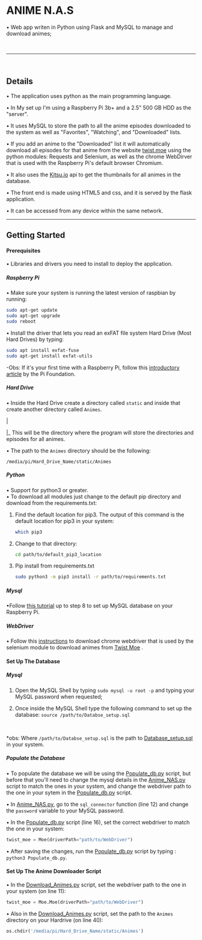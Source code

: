 # ANIME N.A.S

• Web app writen in Python using Flask and MySQL to manage and download animes;
</br>


</br>

---

</br>

## Details

• The application uses python as the main programming language.

• In My set up I'm using a  Raspberry Pi 3b+ and a 2.5" 500 GB HDD as the "server".

• It uses MySQL to store the path to all the anime episodes downloaded to the system as well as  "Favorites", "Watching", and "Downloaded" lists.

• If you add an anime to the "Downloaded" list it will automatically download all episodes for that anime from the website [twist.moe](https://twist.moe/) using the python modules: Requests and Selenium, as well as the chrome WebDirver that is used with the Raspberry Pi's default browser Chromium.

• It also uses the  [Kitsu.io](https://kitsu.docs.apiary.io/) api to get the thumbnails for all animes in the database.

• The front end is made using HTML5 and css, and it is served by the flask application. 

• It can be accessed from any device within the same network.

---
## Getting Started

#### Prerequisites
• Libraries and drivers you need to install to deploy the application.
##### Raspberry Pi

• Make sure your system is running the latest version of raspbian by running:

```bash
sudo apt-get update
sudo apt-get upgrade
sudo reboot
```

• Install the driver that lets you read an exFAT file system Hard Drive (Most Hard Drives) by typing:

```bash
sudo apt install exfat-fuse
sudo apt-get install exfat-utils
 ```
-Obs: If it's your first time with a Raspberry Pi, follow this [introductory article](https://projects.raspberrypi.org/en/projects/raspberry-pi-getting-started) by the Pi Foundation.

##### Hard Drive

• Inside the Hard Drive create a directory called `static` and inside that create another directory called `Animes`.

|

|_ This will be the directory where the program will store the directories and episodes for all animes.

• The path to the `Animes` directory should be the following:

`/media/pi/Hard_Drive_Name/static/Animes`


##### Python
• Support for python3 or greater.</br>
• To download all modules just change to the default pip directory and download from the requirements.txt:

1. Find the default location for pip3. The output of this command is the default location for pip3 in your system:
   ```bash
   which pip3
   ```
2. Change to that directory:
   ```bash
   cd path/to/default_pip3_location
    ```
3. Pip install from requirements.txt
    ```bash
   sudo python3 -m pip3 install -r path/to/requirements.txt 
   ```
##### Mysql
•Follow [this tutorial](https://pimylifeup.com/raspberry-pi-mysql/) up to step 8 to set up MySQL database on your Raspberry Pi.
</br>

##### WebDriver
 • Follow this [instructions](https://www.reddit.com/r/selenium/comments/7341wt/success_how_to_run_selenium_chrome_webdriver_on/) to download chrome webdriver that is used by the selenium module to download animes from [Twist Moe](https://twist.moe/) . <br/>

#### Set Up The Database

##### Mysql

1. Open the MySQL Shell by typing `sudo mysql -u root -p` and typing your MySQL password when requested;

2. Once inside the MySQL Shell type the following command to set up the database: `source /path/to/Databse_setup.sql`
</br>

*obs: Where `/path/to/Databse_setup.sql` is the path to [Database_setup.sql](Database_setup.sql) in your system.

##### Populate the Database

• To populate the database we will be using the [Populate_db.py](Populate_db.py) script, but before that you'll need to change the mysql details in the [Anime_NAS.py](Anime_NAS.py) script to match the ones in your system, and change the webdriver path to the one in your sytem in the [Populate_db.py](Populate_db.py) script.

• In [Anime_NAS.py](Anime_NAS.py), go to the `sql_connector` function (line 12) and change the `password` variable to your MySQL password.

• In the [Populate_db.py](Populate_db.py) script (line 16), set the correct webdriver to match the one in your system:

```python
twist_moe = Moe(driverPath="path/to/WebDriver")
```

• After saving the changes, run the [Populate_db.py](Populate_db.py) script by typing : `python3 Populate_db.py`.


#### Set Up The Anime Downloader Script

• In the [Download_Animes.py](Download_Animes.py) script, set the webdriver path to the one in your system (on line 11):

```python
twist_moe = Moe.Moe(driverPath="path/to/WebDriver")
```
• Also in the [Download_Animes.py](Download_Animes.py) script, set the  path to the `Animes` directory on your Hardrive (on line 40):

```python
os.chdir('/media/pi/Hard_Drive_Name/static/Animes')
```